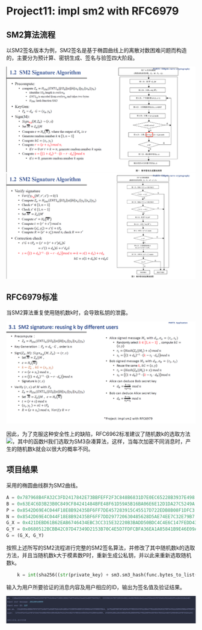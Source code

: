 # Project11: impl sm2 with RFC6979

## SM2算法流程

以SM2签名版本为例，SM2签名是基于椭圆曲线上的离散对数困难问题而构造的，主要分为预计算、密钥生成、签名与验签四大阶段。

<img src=".\md_image\1.png" alt="image-20230711142140584" style="zoom:80%;" />

<img src=".\md_image\2.png" alt="image-20230711142149277" style="zoom:80%;" />

## RFC6979标准

当SM2算法重复使用随机数k时，会导致私钥的泄露。

<img src=".\md_image\3.png" alt="image-20230711142149277" style="zoom:100%;" />

因此，为了克服这种安全性上的缺陷，RFC6962标准建议了随机数k的选取方法![](https://latex.codecogs.com/svg.image?k=SHA256(sk&plus;H(m)))，其中的函数H我们选取为SM3杂凑算法，这样，当每次加密不同消息时，产生的随机数k就会以很大的概率不同。

## 项目结果

采用的椭圆曲线群为SM2曲线。

```python
A = 0x787968B4FA32C3FD2417842E73BBFEFF2F3C848B6831D7E0EC65228B3937E498
B = 0x63E4C6D3B23B0C849CF84241484BFE48F61D59A5B16BA06E6E12D1DA27C5249A
P = 0x8542D69E4C044F18E8B92435BF6FF7DE457283915C45517D722EDB8B08F1DFC3
N = 0x8542D69E4C044F18E8B92435BF6FF7DD297720630485628D5AE74EE7C32E79B7
G_X = 0x421DEBD61B62EAB6746434EBC3CC315E32220B3BADD50BDC4C4E6C147FEDD43D
G_Y = 0x0680512BCBB42C07D47349D2153B70C4E5D7FDFCBFA36EA1A85841B9E46E09A2
G = (G_X, G_Y)
```

按照上述所写的SM2流程进行完整的SM2签名算法，并修改了其中随机数k的选取方法，并且当随机数k大于模素数P时，重新生成公私钥，并以此来重新选取随机数k。

```python
    k = int(sha256((str(private_key) + sm3.sm3_hash(func.bytes_to_list(bytes(message, encoding='utf-8')))).encode()).hexdigest(),16)  # 伪随机k的生成_RFC6979
```

输入为用户所要验证的消息内容及用户相应的ID，输出为签名值及验证结果。

<img src=".\md_image\4.png" alt="image-20230711143742913" style="zoom:80%;" />
